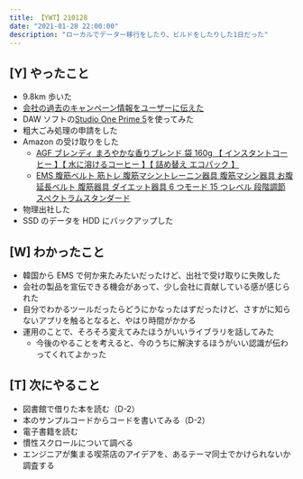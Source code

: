 ```yaml
---
title: 【YWT】210128
date: "2021-01-28 22:00:00"
description: "ローカルでデーター移行をしたり、ビルドをしたりした1日だった"
---
```


## [Y] やったこと

- 9.8km 歩いた
- [会社の過去のキャンペーン情報をユーザーに伝えた](https://twitter.com/camomile_cafe/status/1354617966667517955)
- DAW ソフトの[Studio One Prime 5](https://www.mi7.co.jp/products/presonus/studioone/prime/)を使ってみた
- 粗大ごみ処理の申請をした
- Amazon の受け取りをした
  - [AGF ブレンディ まろやかな香りブレンド 袋 160g 【 インスタントコーヒー 】【 水に溶けるコーヒー 】【 詰め替え エコパック 】](https://www.amazon.co.jp/gp/product/B0756VT7CF)
  - [EMS 腹筋ベルト 筋トレ 腹筋マシントレーニン器具 腹筋マシン器具 お腹 延長ベルト 腹筋器具 ダイエット器具 6 つモード 15 つレベル 段階調節 スペクトラムスタンダード](https://www.amazon.co.jp/gp/product/B08P1YKBPZ)
- 物理出社した
- SSD のデータを HDD にバックアップした

## [W] わかったこと

- 韓国から EMS で何か来たみたいだったけど、出社で受け取りに失敗した
- 会社の製品を宣伝できる機会があって、少し会社に貢献している感が感じられた
- 自分でわかるツールだったらどうにかなったはずだったけど、さすがに知らないアプリを触るとなると、やはり時間がかかる
- 運用のことで、そろそろ変えてみたほうがいいライブラリを話してみた
  - 今後のやることを考えると、今のうちに解決するほうがいい認識が伝わってくれてよかった

## [T] 次にやること

- 図書館で借りた本を読む（D-2）
- 本のサンプルコードからコードを書いてみる（D-2）
- 電子書籍を読む
- 慣性スクロールについて調べる
- エンジニアが集まる喫茶店のアイデアを、あるテーマ同士でかけられないか調査する
